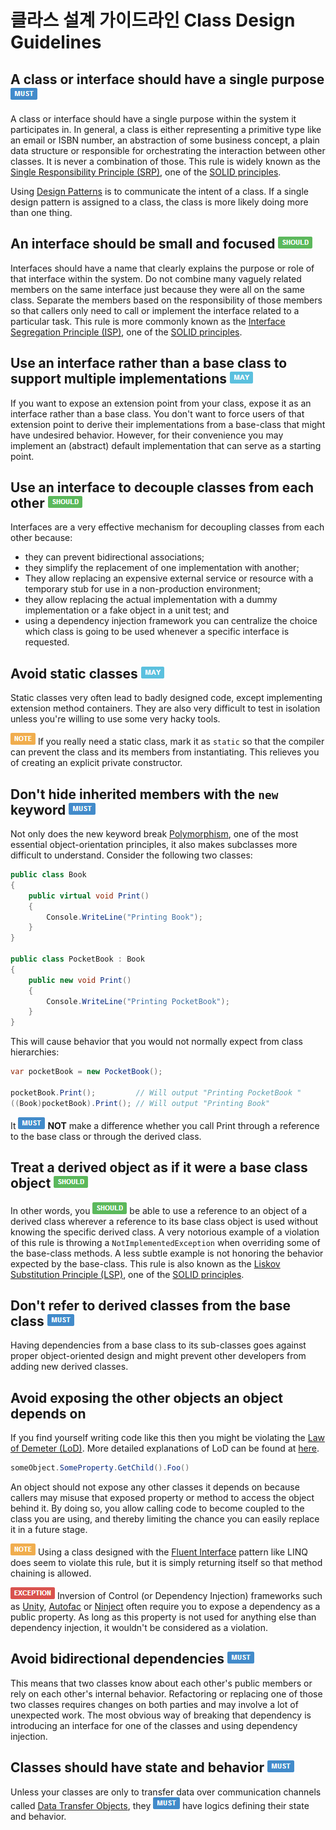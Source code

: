 # 클라스 설계 가이드라인 Class Design Guidelines #

## A class or interface should have a single purpose ![](imgs/must.png) ##

A class or interface should have a single purpose within the system it participates in. In general, a class is either representing a primitive type like an email or ISBN number, an abstraction of some business concept, a plain data structure or responsible for orchestrating the interaction between other classes. It is never a combination of those. This rule is widely known as the [Single Responsibility Principle (SRP)][srp], one of the [SOLID principles][solid].

Using [Design Patterns](http://en.wikipedia.org/wiki/Design_pattern_(computer_science)) is to communicate the intent of a class. If a single design pattern is assigned to a class, the class is more likely doing more than one thing.


## An interface should be small and focused ![](imgs/should.png) ##

Interfaces should have a name that clearly explains the purpose or role of that interface within the system. Do not combine many vaguely related members on the same interface just because they were all on the same class. Separate the members based on the responsibility of those members so that callers only need to call or implement the interface related to a particular task. This rule is more commonly known as the [Interface Segregation Principle (ISP)][isp], one of the [SOLID principles][solid].


## Use an interface rather than a base class to support multiple implementations ![](imgs/may.png) ##

If you want to expose an extension point from your class, expose it as an interface rather than a base class. You don't want to force users of that extension point to derive their implementations from a base-class that might have undesired behavior. However, for their convenience you may implement an (abstract) default implementation that can serve as a starting point.


## Use an interface to decouple classes from each other ![](imgs/should.png) ##

Interfaces are a very effective mechanism for decoupling classes from each other because:

* they can prevent bidirectional associations;
* they simplify the replacement of one implementation with another;
* They allow replacing an expensive external service or resource with a temporary stub for use in a non-production environment;
* they allow replacing the actual implementation with a dummy implementation or a fake object in a unit test; and
* using a dependency injection framework you can centralize the choice which class is going to be used whenever a specific interface is requested.


## Avoid static classes ![](imgs/may.png) ##

Static classes very often lead to badly designed code, except implementing extension method containers. They are also very difficult to test in isolation unless you're willing to use some very hacky tools.

![NOTE](imgs/note.png) If you really need a static class, mark it as `static` so that the compiler can prevent the class and its members from instantiating. This relieves you of creating an explicit private constructor.


## Don't hide inherited members with the `new` keyword ![](imgs/must.png) ##

Not only does the new keyword break [Polymorphism](http://en.wikipedia.org/wiki/Polymorphism_in_object-oriented_programming), one of the most essential object-orientation principles, it also makes subclasses more difficult to understand. Consider the following two classes:

```c#
public class Book
{
    public virtual void Print()
    {
        Console.WriteLine("Printing Book");
    }
}

public class PocketBook : Book
{
    public new void Print()
    {
        Console.WriteLine("Printing PocketBook");
    }
}
```

This will cause behavior that you would not normally expect from class hierarchies:

```c#
var pocketBook = new PocketBook();

pocketBook.Print();         // Will output "Printing PocketBook "
((Book)pocketBook).Print(); // Will output "Printing Book"
```

It ![MUST](imgs/must.png) **NOT** make a difference whether you call Print through a reference to the base class or through the derived class.


## Treat a derived object as if it were a base class object ![](imgs/should.png) ##

In other words, you ![SHOULD](imgs/should.png) be able to use a reference to an object of a derived class wherever a reference to its base class object is used without knowing the specific derived class. A very notorious example of a violation of this rule is throwing a `NotImplementedException` when overriding some of the base-class methods. A less subtle example is not honoring the behavior expected by the base-class. This rule is also known as the [Liskov Substitution Principle (LSP)][lsp], one of the [SOLID principles][solid].


## Don't refer to derived classes from the base class ![](imgs/must.png) ##

Having dependencies from a base class to its sub-classes goes against proper object-oriented design and might prevent other developers from adding new derived classes.


## Avoid exposing the other objects an object depends on ##

If you find yourself writing code like this then you might be violating the [Law of Demeter (LoD)](http://en.wikipedia.org/wiki/Law_of_Demeter). More detailed explanations of LoD can be found at [here](http://www.blackwasp.co.uk/LawOfDemeter.aspx).

```c#
someObject.SomeProperty.GetChild().Foo()
```

An object should not expose any other classes it depends on because callers may misuse that exposed property or method to access the object behind it. By doing so, you allow calling code to become coupled to the class you are using, and thereby limiting the chance you can easily replace it in a future stage.

![NOTE](imgs/note.png) Using a class designed with the [Fluent Interface](http://en.wikipedia.org/wiki/Fluent_interface) pattern like LINQ does seem to violate this rule, but it is simply returning itself so that method chaining is allowed.

![EXCEPTION](imgs/exception.png) Inversion of Control (or Dependency Injection) frameworks such as [Unity](http://msdn.microsoft.com/unity), [Autofac](http://autofac.org) or [Ninject](http://www.ninject.org) often require you to expose a dependency as a public property. As long as this property is not used for anything else than dependency injection, it wouldn't be considered as a violation.


## Avoid bidirectional dependencies ![](imgs/must.png) ##

This means that two classes know about each other's public members or rely on each other's internal behavior. Refactoring or replacing one of those two classes requires changes on both parties and may involve a lot of unexpected work. The most obvious way of breaking that dependency is introducing an interface for one of the classes and using dependency injection.


## Classes should have state and behavior ![](imgs/must.png) ##

Unless your classes are only to transfer data over communication channels called [Data Transfer Objects](http://martinfowler.com/eaaCatalog/dataTransferObject.html), they ![MUST](imgs/must.png) have logics defining their state and behavior.


[solid]: http://programmers.stackexchange.com/questions/202571/solid-principles-and-code-structure
[srp]: http://www.objectmentor.com/resources/articles/srp.pdf
[ocp]: http://www.objectmentor.com/resources/articles/ocp.pdf
[lsp]: http://www.objectmentor.com/resources/articles/lsp.pdf
[isp]: http://www.objectmentor.com/resources/articles/isp.pdf
[dip]: http://www.objectmentor.com/resources/articles/dip.pdf
